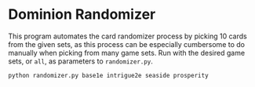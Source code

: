 # Dominion Randomizer #

This program automates the card randomizer process by picking 10 cards from the given sets, as this process can be especially cumbersome to do manually when picking from many game sets. Run with the desired game sets, or `all`, as parameters to `randomizer.py`.

    python randomizer.py base1e intrigue2e seaside prosperity